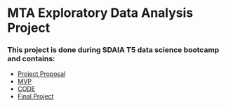 
# MTA Exploratory Data Analysis Project

### This project is done during SDAIA T5 data science bootcamp and contains:

* [Project Proposal](Proposal.md)
* [MVP](MVP.md)
* [CODE](CODE.ipynb)
* [Final Project](Writeup.md)
